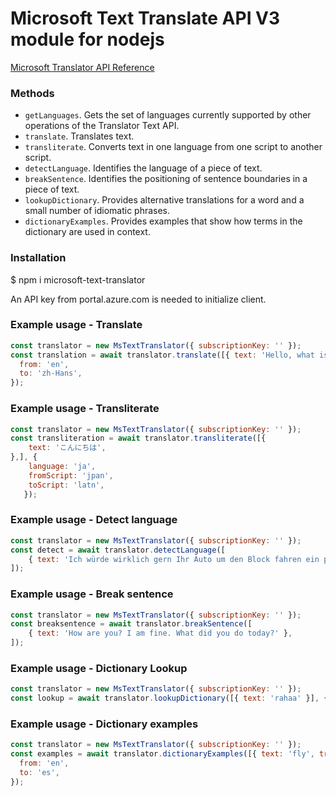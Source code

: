 
# Microsoft Text Translate API V3 module for nodejs

[Microsoft Translator API Reference](https://docs.microsoft.com/en-gb/azure/cognitive-services/translator/reference/v3-0-reference)

### Methods

* `getLanguages`. Gets the set of languages currently supported by other operations of the Translator Text API.
* `translate`. Translates text.
* `transliterate`. Converts text in one language from one script to another script.
* `detectLanguage`. Identifies the language of a piece of text.
* `breakSentence`. Identifies the positioning of sentence boundaries in a piece of text.
* `lookupDictionary`. Provides alternative translations for a word and a small number of idiomatic phrases.
* `dictionaryExamples`. Provides examples that show how terms in the dictionary are used in context. 

### Installation

$ npm i microsoft-text-translator

An API key from portal.azure.com is needed to initialize client.

### Example usage - Translate

```js
const translator = new MsTextTranslator({ subscriptionKey: '' });
const translation = await translator.translate([{ text: 'Hello, what is your name?' }], {
  from: 'en',
  to: 'zh-Hans',
});
```

### Example usage - Transliterate

```js
const translator = new MsTextTranslator({ subscriptionKey: '' });
const transliteration = await translator.transliterate([{
	text: 'こんにちは',
},], {
    language: 'ja',
    fromScript: 'jpan',
    toScript: 'latn',
   });
```

### Example usage - Detect language

```js
const translator = new MsTextTranslator({ subscriptionKey: '' });
const detect = await translator.detectLanguage([
	{ text: 'Ich würde wirklich gern Ihr Auto um den Block fahren ein paar Mal.' },
]);
```

### Example usage - Break sentence

```js
const translator = new MsTextTranslator({ subscriptionKey: '' });
const breaksentence = await translator.breakSentence([
	{ text: 'How are you? I am fine. What did you do today?' },
]);
```

### Example usage - Dictionary Lookup

```js
const translator = new MsTextTranslator({ subscriptionKey: '' });
const lookup = await translator.lookupDictionary([{ text: 'rahaa' }], { from: 'fi', to: 'en' });
```


### Example usage - Dictionary examples

```js
const translator = new MsTextTranslator({ subscriptionKey: '' });
const examples = await translator.dictionaryExamples([{ text: 'fly', translation: 'volar' }], {
  from: 'en',
  to: 'es',
});
```
